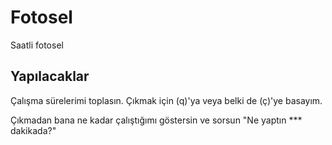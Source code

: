 # Fotosel
Saatli fotosel

## Yapılacaklar
Çalışma sürelerimi toplasın. Çıkmak için (q)'ya veya belki de (ç)'ye basayım. 

Çıkmadan bana ne kadar çalıştığımı göstersin ve sorsun "Ne yaptın *** dakikada?"
